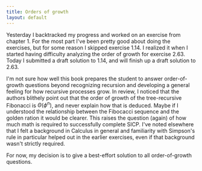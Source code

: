 ```yaml
---
title: Orders of growth
layout: default
---
```


Yesterday I backtracked my progress and worked on an exercise from chapter 1. For the most part I've been pretty good about doing the exercises, but for some reason I skipped exercise 1.14. I realized it when I started having difficulty analyzing the order of growth for exercise 2.63. Today I submitted a draft solution to 1.14, and will finish up a draft solution to 2.63.

I'm not sure how well this book prepares the student to answer order-of-growth questions beyond recognizing recursion and developing a general feeling for how recursive processes grow. In review, I noticed that the authors blithely point out that the order of growth of the tree-recursive Fibonacci is $\Theta(\phi^{n})$, and never explain how that is deduced. Maybe if I understood the relationship between the Fibocacci sequence and the golden ration it would be clearer. This raises the question (again) of how much math is required to successfully complete SICP. I've noted elsewhere that I felt a background in Calculus in general and familiarity with Simpson's rule in particular helped out in the earlier exercises, even if that background wasn't strictly required.

For now, my decision is to give a best-effort solution to all order-of-growth questions.